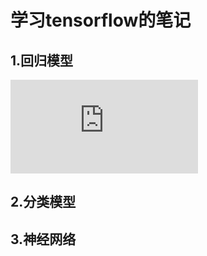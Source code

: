 # 学习tensorflow的笔记

## 1.回归模型
![使用tensorflow实现线性回归](https://github.com/catpanda/tensorflow_demo/blob/master/linearregression.py)
## 2.分类模型

## 3.神经网络

